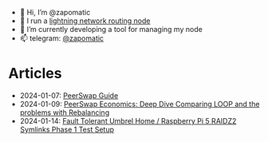 - 👋 Hi, I’m @zapomatic
- 👀 I run a [lightning network routing node](https://amboss.space/node/026d0169e8c220d8e789de1e7543f84b9041bbb3e819ab14b9824d37caa94f1eb2)
- 🌱 I’m currently developing a tool for managing my node
- 📫 telegram: [@zapomatic](https://t.me/zapomatic)

# Articles

- 2024-01-07: [PeerSwap Guide](https://github.com/zapomatic/zapomatic/blob/main/PeerSwap.md)
- 2024-01-09: [PeerSwap Economics: Deep Dive Comparing LOOP and the problems with Rebalancing](https://github.com/zapomatic/zapomatic/blob/main/PeerSwapEconomics.md)
- 2024-01-14: [Fault Tolerant Umbrel Home / Raspberry Pi 5 RAIDZ2 Symlinks Phase 1 Test Setup](https://github.com/zapomatic/zapomatic/blob/main/Fault-Tolerant-Umbrel-Home-Pi-5-RAIDZ2-Symlinks-Phase1-TestSetup.md)
